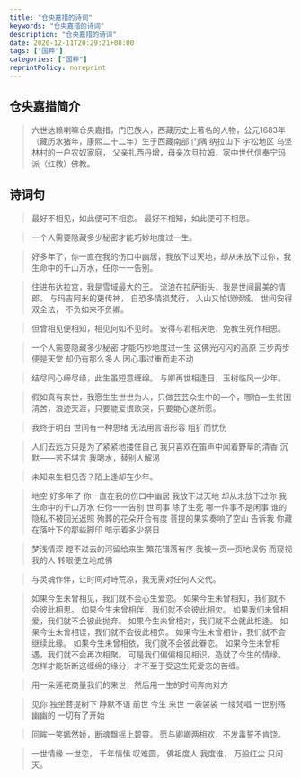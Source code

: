 ```yaml
---
title: "仓央嘉措的诗词"
keywords: "仓央嘉措的诗词"
description: "仓央嘉措的诗词"
date: 2020-12-11T20:29:21+08:00
tags: ["国粹"]
categories: ["国粹"]
reprintPolicy: noreprint
---
```


## 仓央嘉措简介

> 六世达赖喇嘛仓央嘉措，门巴族人，西藏历史上著名的人物，公元1683年（藏历水猪年，康熙二十二年）生于西藏南部 门隅 纳拉山下 宇松地区 乌坚林村的一户农奴家庭，
> 父亲扎西丹增，母亲次旦拉姆，家中世代信奉宁玛派（红教）佛教。

## 诗词句

> 最好不相见，如此便可不相恋。
最好不相知，如此便可不相思。

> 一个人需要隐藏多少秘密才能巧妙地度过一生。

> 好多年了，你一直在我的伤口中幽居，我放下过天地，却从未放下过你，我生命中的千山万水，任你一一告别。

> 住进布达拉宫，我是雪域最大的王。
流浪在拉萨街头，我是世间最美的情郎。
与玛吉阿米的更传神，
自恐多情损梵行，
入山又怕误倾城。
世间安得双全法，
不负如来不负卿。

> 但曾相见便相知，相见何如不见时。
安得与君相决绝，免教生死作相思。

> 一个人需要隐藏多少秘密
  才能巧妙地度过一生
  这佛光闪闪的高原
  三步两步便是天堂
  却仍有那么多人
  因心事过重而走不动

> 结尽同心缔尽缘，此生虽短意缠绵。
  与卿再世相逢日，玉树临风一少年。

> 假如真有来世，我愿生生世世为人，只做芸芸众生中的一个，哪怕一生贫困清苦，浪迹天涯，只要能爱恨歌哭，只要能心遂所愿。

> 我终于明白
  世间有一种思绪
  无法用言语形容
  粗犷而忧伤

> 人们去远方只是为了紧紧地搂住自己
  我只喜欢在笛声中闻着野草的清香
  沉默——苦不堪言
  我喝水，替别人解渴

> 未知来生相见否？陌上逢却在少年。

> 地空
  好多年了
  你一直在我的伤口中幽居
  我放下过天地
  却从未放下过你
  我生命中的千山万水
  任你一一告别
  世间事
  除了生死
  哪一件事不是闲事
  谁的隐私不被回光返照
  殉葬的花朵开合有度
  菩提的果实奏响了空山
  告诉我
  你藏在落叶下的那些脚印
  暗示着多少祭日

> 梦浅情深
  蹚不过去的河留给来生
  繁花错落有序
  我被一页一页地误伤
  而窥视我的人
  转眼便立地成佛

> 与灵魂作伴，让时间对峙荒凉，我无需对任何人交代。

> 如果今生未曾相见，我们就不会心生爱恋。
   如果今生未曾相知，我们就不会彼此相思。
   如果今生未曾相伴，我们就不会彼此相欠。
   如果我们未曾相爱，我们就不会彼此抛弃。
   如果今生未曾相对，我们就不会就此相逢。
   如果今生未曾相误，我们就不会彼此相负。
   如果今生未曾相许，我们就不会继续此缘。
   如果今生未曾相依，我们就不会彼此眷恋。
   如果今生未曾相遇，我们就不会再次相聚。
   可是我们偏偏相见相识，造就了今生的情缘。
   怎样才能斩断这缠绵的缘分，才不至于受这生死爱恋的苦缠。

> 用一朵莲花商量我们的来世，然后用一生的时间奔向对方

> 见你 独坐菩提树下 静默不语 前世 今生 来世 一袭袈裟 一缕梵唱 一世别殇 幽幽的 一切有了开始

> 回眸一笑嫣然娇，断魂飘摇上碧霄。
  愿与卿卿两相欢，不发毒誓不肯饶。

> 一世情缘 一世恋，
  千年情愫 叹难圆，
  佛祖度人 我度谁，
  万般红尘 只问天。

